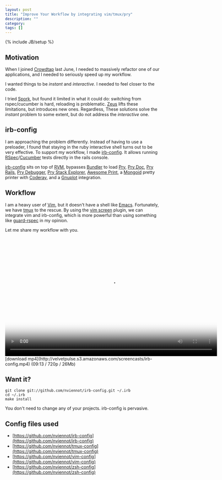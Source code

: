 ```yaml
---
layout: post
title: "Improve Your Workflow by integrating vim/tmux/pry"
description: ""
category: 
tags: []
---
```

{% include JB/setup %}

Motivation
----------

When I joined [Crowdtap](http://corp.crowdtap.com/jobs/) last June,
I needed to massively refactor one of our applications, and I needed
to seriously speed up my workflow.

I wanted things to be _instant_ and _interactive_. I needed to feel closer
to the code.

I tried [Spork](https://github.com/sporkrb/spork), but found it limited
in what it could do: switching from rspec/cucumber is hard, reloading is
problematic. [Zeus](https://github.com/burke/zeus) lifts these limitations,
but introduces new ones. Regardless, These solutions solve the _instant_
problem to some extent, but do not address the _interactive_ one.

irb-config
----------

I am approaching the problem differently. Instead of having to use a
preloader, I found that staying in the ruby interactive shell turns out to be
very effective. To support my workflow, I made [irb-config](https://github.com/nviennot/irb-config).
It allows running [RSpec](https://github.com/rspec/rspec)/[Cucumber](https://github.com/cucumber/cucumber)
tests directly in the rails console.

[irb-config](https://github.com/nviennot/irb-config) sits on top of [RVM](https://rvm.io/),
bypasses [Bundler](http://gembundler.com/)
to load [Pry](https://github.com/pry/pry),
[Pry Doc](https://github.com/pry/pry-doc),
[Pry Rails](https://github.com/rweng/pry-rails),
[Pry Debugger](https://github.com/nixme/pry-debugger),
[Pry Stack Explorer](https://github.com/pry/pry-stack_explorer),
[Awesome Print](https://github.com/michaeldv/awesome_print),
a [Mongoid](https://github.com/mongoid/mongoid) pretty printer with [Coderay](https://github.com/rubychan/coderay),
and a [Gnuplot](https://github.com/rdp/ruby_gnuplot) integration.

Workflow
---------

I am a heavy user of [Vim](http://www.vim.org/), but it doesn't have a shell like
[Emacs](http://www.gnu.org/software/emacs/). Fortunately, we have [tmux](http://tmux.sourceforge.net/)
to the rescue. By using the [vim screen](https://github.com/ervandew/screen) plugin,
we can integrate vim and irb-config, which is more powerful than using
something like [guard-rspec](https://github.com/guard/guard-rspec) in my opinion.

Let me share my workflow with you.

<div class="screencast" markdown="1">
<video class="video-js vjs-default-skin" controls="controls" poster="/assets/themes/the-minimum/img/screencast_poster.jpg"
    width="690" height="388" preload="true" data-setup="{}">
  <source type="video/mp4" src="http://velvetpulse.s3.amazonaws.com/screencasts/irb-config.mp4" />
</video>
[download mp4](http://velvetpulse.s3.amazonaws.com/screencasts/irb-config.mp4) (09:13 / 720p / 26Mb)
</div>

Want it?
--------

    git clone git://github.com/nviennot/irb-config.git ~/.irb
    cd ~/.irb
    make install

You don't need to change any of your projects. irb-config is pervasive.

Config files used
-----------------

* [https://github.com/nviennot/irb-config](https://github.com/nviennot/irb-config)
* [https://github.com/nviennot/tmux-config](https://github.com/nviennot/tmux-config)
* [https://github.com/nviennot/vim-config](https://github.com/nviennot/vim-config)
* [https://github.com/nviennot/zsh-config](https://github.com/nviennot/zsh-config)
